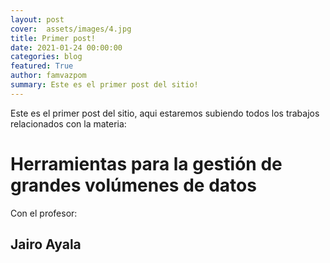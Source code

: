```yaml
---
layout: post
cover:  assets/images/4.jpg
title: Primer post!
date: 2021-01-24 00:00:00
categories: blog
featured: True
author: famvazpom
summary: Este es el primer post del sitio!
---
```


Este es el primer post del sitio, aqui estaremos subiendo todos los trabajos relacionados con la materia:
# Herramientas para la gestión de grandes volúmenes de datos

Con el profesor:

## Jairo Ayala